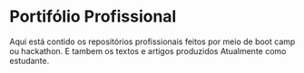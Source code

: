 # Portifólio Profissional
Aqui está contido os repositórios profissionais feitos por meio de boot camp ou hackathon.
E tambem os textos e artigos produzidos
Atualmente como estudante.
